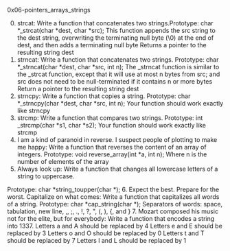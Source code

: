 0x06-pointers_arrays_strings

0. strcat: Write a function that concatenates two strings.Prototype: char *_strcat(char *dest, char *src);
This function appends the src string to the dest string, overwriting the terminating null byte (\0) at the end of dest, and then adds a terminating null byte
Returns a pointer to the resulting string dest
1. strncat: Write a function that concatenates two strings. Prototype: char *_strncat(char *dest, char *src, int n);
The _strncat function is similar to the _strcat function, except that
it will use at most n bytes from src; and
src does not need to be null-terminated if it contains n or more bytes
Return a pointer to the resulting string dest
2. strncpy: Write a function that copies a string. Prototype: char *_strncpy(char *dest, char *src, int n);
Your function should work exactly like strncpy
3. strcmp: Write a function that compares two strings. Prototype: int _strcmp(char *s1, char *s2);
Your function should work exactly like strcmp
4. I am a kind of paranoid in reverse. I suspect people of plotting to make me happy: Write a function that reverses the content of an array of integers. Prototype: void reverse_array(int *a, int n);
Where n is the number of elements of the array
5. Always look up: Write a function that changes all lowercase letters of a string to uppercase.

Prototype: char *string_toupper(char *);
6. Expect the best. Prepare for the worst. Capitalize on what comes: Write a function that capitalizes all words of a string. Prototype: char *cap_string(char *);
Separators of words: space, tabulation, new line, ,, ;, ., !, ?, ", (, ), {, and }
7. Mozart composed his music not for the elite, but for everybody: Write a function that encodes a string into 1337. Letters a and A should be replaced by 4
Letters e and E should be replaced by 3
Letters o and O should be replaced by 0
Letters t and T should be replaced by 7
Letters l and L should be replaced by 1
